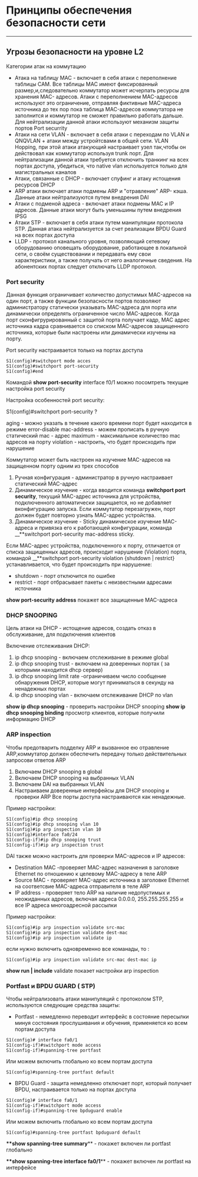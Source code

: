 # Принципы обеспечения безопасности сети
_ _ _
## Угрозы безопасности на уровне L2
  
Категории атак на коммутацию
- Атака на таблицу MAC - включает в себя атаки с переполнение таблицы CAM. Все таблицы MAC имеют фиксированный размер,и,следовательно коммутатор может исчерпать ресурсы для хранения MAC- адресов. Атаки с переполнением MAC-адресов используют это ограничение, отправляя фиктивные MAC-адреса источника до тех пор пока таблица MAC-адресов коммутатора не заполнится и коммутатор не сможет правильно работать дальше. Для нейтрализации данной атаки используют механизм защиты портов Port securrity
- Атаки на сети VLAN - включает в себя атаки с переходам по VLAN и QNQVLAN + атаки между устройтсвами в общей сети. VLAN Hopping, при этой атаки атакующий настраивает узел так,чтобы он действовал как коммутатор используя trunk порт. Для нейтрализации данной атаки требуется отключить транкинг на всех портах доступа, убедиться, что native vlan используется только для магистральных каналов
- Атаки, связанные с DHCP - включает спуфинг и атаку истощения ресурсов DHCP
- ARP атаки включает атаки подмены ARP и "отравление" ARP- кэша. Данные атаки  нейтрализуются путем внедрения DAI
- Атаки с подменой адреса - включает атаки подмены MAC и IP адресов. Данные атаки могут быть уменьшины путем внедрения IPSG
- Атаки STP - включает в себя атаки путем манипуляции протокола STP. Данная атака нейтрализуется за счет реализации BPDU Guard на всех портах доступа
- LLDP - протокол канального уровня, позволяющий сетевому оборудованию оповещать оборудование, работающее в локальной сети, о своём существовании и передавать ему свои характеристики, а также получать от него аналогичные сведения. На абонентских портах следует отключать LLDP протокол.

### Port security
 Данная функция ограничивает количество допустимых MAC-адресов на один порт, а также функции безопасности портов позволяют администратору статически указывать MAC-адреса для порта или динамически определять ограниченное число MAC-адресов. Когда порт сконфигрурированный с защитой порта получает кадр, MAC адрес источника кадра сравнивается со списком MAC-адресов защищенного источника, которые были настроены или динамически изучены на порту. 
  
Port security настраивается только на портах доступа
```
S1(config)#switchport mode acces
S1(config)#switchport port-security
S1(config)#end
```
Командой __**show port-security**__ interface f0/1 можно посомтреть текущие настройка port security
  
Настройка особенностей port security:
  

S1(config)#switchport port-security ?
  

aging - можно указать в течение какого времени порт будет находится в режиме error-disable
mac-address - можем прописать в ручную статический mac - адрес
maximum - максимальное количество mac адресов на порту
violation - настроить, что будет происходить при нарушение
  
Коммутатор может быть настроен на изучение MAC-адресов на защищенном порту одним из трех способов
1. Ручная конфигурация - администратор в ручную настраивает  статический MAC-адрес
2. Динамическое изучение - когда вводится команда __**switchport port security**__, текущий MAC-адрес источника для устройства, подключенного автоматически защищается, но не добавляет вконфигурацию запуска. Если коммутатор перезагружен, порт должен будет повторно узнать MAC-адрес устройства.
3. Динамическое изучение - Sticky динамическое изучение MAC-адреса и привязка его к работающей конфигурации, команда __**switchport port-security mac-address sticky.
  
Если MAC-адрес устройства, подключенного к порту, отличается от списка защищенных адресов, происходит нарушение (Violation) порта, командой  __**switchport port-security violation {shutdown | restrict} устанавливается, что будет происходить при нарушение:
- shutdown - порт отключится по ошибке
- restrict - порт отбрасывает пакеты с неизвестными адресами источника 
  
__**show port-security address**__ покажет все защищенные MAC-адреса


### DHCP SNOOPING
Цель атаки на DHCP - истощение адресов, создать отказ в обслуживание, для подключения клиентов
  
Включение отслеживания DHCP:
1. ip dhcp snooping - включаем отслеживание в режиме global
2. ip dhcp snooping trust - включаем на доверенных портах ( за которыми находится dhcp сервер)
3. ip dhcp snooping limit rate -ограничиваем число сообщение обнаружения DHCP, которые могут приниматься в секунду на ненадежных портах
4. ip dhcp snooping vlan - включаем отслеживание DHCP по vlan
  
__**show ip dhcp snooping**__ - проверить настройки DHCP snooping
__**show ip dhcp snooping binding**__ просмотр клиентов, которые получили информацию DHCP


### ARP inspection
Чтобы предотварить подделку ARP и вызванное ею отравление ARP,коммутатор должен обеспечить передачу только действительных запросови ответов ARP
1. Включаем DHCP snooping в global
2. Включаем DHCP snooping на выбранных VLAN
3. Включаем DAI на выбранных VLAN
4. Настраиваем доверенные интерфейсы для DHCP snooping и проверки ARP
Все порты доступа настраиваются как ненадежные.
  
Пример настройки:
```
S1(config)#ip dhcp snooping
S1(config)#ip dhcp snooping vlan 10
S1(config)#ip arp inspection vlan 10
S1(config)#interface fa0/24
S1(config-if)#ip dhcp snooping trust
S1(config-if)#ip arp inspection trust
```
DAI также можно настроить для проверки MAC-адресов и IP адресов:
- Destination MAC -проверяет MAC-адрес назначения в заголовке Ethernet по отношению к целевому MAC-адресу в теле ARP
- Source MAC - проверяет MAC-адрес источника в заголовке Ethernet на соответсвие MAC-адреса отправителя в теле ARP
- IP address - проверяет тело ARP на наличие недопустимых и неожиданных адресов, включая адреса 0.0.0.0, 255.255.255.255 и все IP адреса многоадресной рассылки
  
Пример настройки:
```
S1(config)#ip arp inspection validate src-mac
S1(config)#ip arp inspection validate dest-mac
S1(config)#ip arp inspection validate ip
```
если нужно включить одновременно все команады, то :
```
S1(config)#ip arp inspection validate src-mac dest-mac ip
```
__**show run | include**__ validate покаэет настройки arp inspection

### Portfast и BPDU GUARD ( STP)
Чтобы нейтрализовать атаки манипуляций с протоколом STP, используются следующие средства защиты:
- Portfast - немедленно переводит интерфейс в состояние пересылки минуя состояния прослушивания и обучения, применяется ко всем портам доступа
```
S1(config)# interface fa0/1
S1(config-if)#switchport mode access
S1(config-if)#spanning-tree portfast
```
Или можем включить глобально ко всем портам доступа
```
S1(config)#spanning-tree portfast default
```

- BPDU Guard - защита немедленно отключает порт, который получает BPDU, настраивается только на портах доступа
```
S1(config)# interface fa0/1
S1(config-if)#switchport mode access
S1(config-if)#spanning-tree bpduguard enable
```
Или можем включить глобально ко всем портам доступа

```
S1(config)#spanning-tree portfast bpduguard default
```
  
__**show spanning-tree summary__** - покажет включен ли portfast глобально

__**show spanning-tree interface fa0/1__** - покажет включен ли portfast на интерфейсе